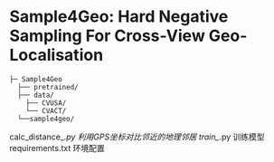 # Sample4Geo: Hard Negative Sampling For Cross-View Geo-Localisation

```
├─ Sample4Geo
  ├── pretrained/
  ├── data/
    ├── CVUSA/	
    └── CVACT/
  └──sample4geo/

```

calc_distance_*.py 利用GPS坐标对比邻近的地理邻居
train_*.py 训练模型
requirements.txt 环境配置


